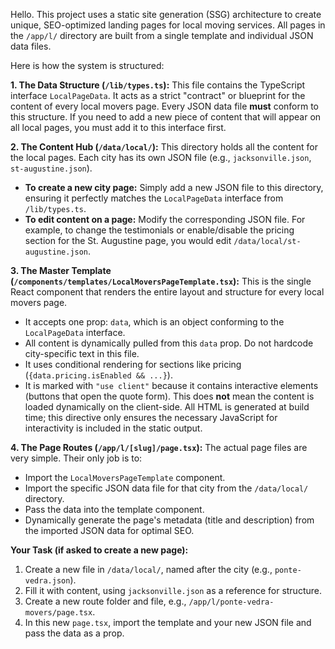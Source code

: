 Hello. This project uses a static site generation (SSG) architecture to create unique, SEO-optimized landing pages for local moving services. All pages in the `/app/l/` directory are built from a single template and individual JSON data files.

Here is how the system is structured:

**1. The Data Structure (`/lib/types.ts`):**
This file contains the TypeScript interface `LocalPageData`. It acts as a strict "contract" or blueprint for the content of every local movers page. Every JSON data file **must** conform to this structure. If you need to add a new piece of content that will appear on all local pages, you must add it to this interface first.

**2. The Content Hub (`/data/local/`):**
This directory holds all the content for the local pages. Each city has its own JSON file (e.g., `jacksonville.json`, `st-augustine.json`).
* **To create a new city page:** Simply add a new JSON file to this directory, ensuring it perfectly matches the `LocalPageData` interface from `/lib/types.ts`.
* **To edit content on a page:** Modify the corresponding JSON file. For example, to change the testimonials or enable/disable the pricing section for the St. Augustine page, you would edit `/data/local/st-augustine.json`.

**3. The Master Template (`/components/templates/LocalMoversPageTemplate.tsx`):**
This is the single React component that renders the entire layout and structure for every local movers page.
* It accepts one prop: `data`, which is an object conforming to the `LocalPageData` interface.
* All content is dynamically pulled from this `data` prop. Do not hardcode city-specific text in this file.
* It uses conditional rendering for sections like pricing (`{data.pricing.isEnabled && ...}`).
* It is marked with `"use client"` because it contains interactive elements (buttons that open the quote form). This does **not** mean the content is loaded dynamically on the client-side. All HTML is generated at build time; this directive only ensures the necessary JavaScript for interactivity is included in the static output.

**4. The Page Routes (`/app/l/[slug]/page.tsx`):**
The actual page files are very simple. Their only job is to:
* Import the `LocalMoversPageTemplate` component.
* Import the specific JSON data file for that city from the `/data/local/` directory.
* Pass the data into the template component.
* Dynamically generate the page's metadata (title and description) from the imported JSON data for optimal SEO.

**Your Task (if asked to create a new page):**
1.  Create a new file in `/data/local/`, named after the city (e.g., `ponte-vedra.json`).
2.  Fill it with content, using `jacksonville.json` as a reference for structure.
3.  Create a new route folder and file, e.g., `/app/l/ponte-vedra-movers/page.tsx`.
4.  In this new `page.tsx`, import the template and your new JSON file and pass the data as a prop.
